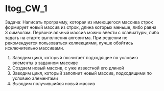# Itog_CW_1

Задача: Написать программу, которая из имеющегося массива строк формирует новый массив из строк, длина которых меньше, либо равна 3 символам. Первоначальный массив можно ввести с клавиатуры, либо задать на старте выполнения алгоритма. При решении не рекомендуется пользоваться коллекциями, лучше обойтись исключительно массивами.

1. Заводим цикл, который посчитает подходящие по условию элементы в заданном массиве
2. Создаем новый массив, с уже известной его длиной
3. Заводим цикл, который заполнит новый массив, подходящими по условию элементами
4. Выводим получившийся новый массив
